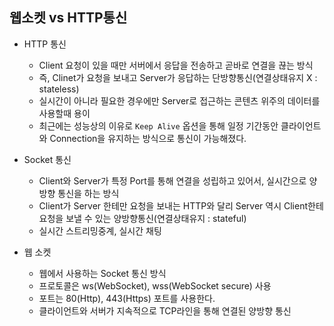 
## 웹소켓 vs HTTP통신

 - HTTP 통신
   - Client 요청이 있을 때만 서버에서 응답을 전송하고 곧바로 연결을 끊는 방식
   - 즉, Clinet가 요청을 보내고 Server가 응답하는 단방향통신(연결상태유지 X : stateless)
   - 실시간이 아니라 필요한 경우에만 Server로 접근하는 콘텐츠 위주의 데이터를 사용할때 용이
   - 최근에는 성능상의 이유로 `Keep Alive` 옵션을 통해 일정 기간동안 클라이언트와 Connection을 유지하는 방식으로 통신이 가능해졌다.

 
 
 - Socket 통신
   - Client와 Server가 특정 Port를 통해 연결을 성립하고 있어서, 실시간으로 양방향 통신을 하는 방식
   - Client가 Server 한테만 요청을 보내는 HTTP와 달리 Server 역시 Client한테 요청을 보낼 수 있는 양방향통신(연결상태유지 : stateful)
   - 실시간 스트리밍중계, 실시간 채팅

 - 웹 소켓
   - 웹에서 사용하는 Socket 통신 방식
   - 프로토콜은 ws(WebSocket), wss(WebSocket secure) 사용
   - 포트는 80(Http), 443(Https) 포트를 사용한다.
   - 클라이언트와 서버가 지속적으로 TCP라인을 통해 연결된 양방향 통신
  
